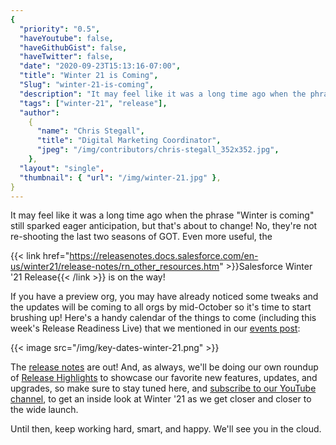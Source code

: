 ```yaml
---
{
  "priority": "0.5",
  "haveYoutube": false,
  "haveGithubGist": false,
  "haveTwitter": false,
  "date": "2020-09-23T15:13:16-07:00",
  "title": "Winter 21 is Coming",
  "Slug": "winter-21-is-coming",
  "description": "It may feel like it was a long time ago when the phrase Winter is coming still sparked eager anticipation, but that’s about to change…",
  "tags": ["winter-21", "release"],
  "author":
    {
      "name": "Chris Stegall",
      "title": "Digital Marketing Coordinator",
      "jpeg": "/img/contributors/chris-stegall_352x352.jpg",
    },
  "layout": "single",
  "thumbnail": { "url": "/img/winter-21.jpg" },
}
---
```


It may feel like it was a long time ago when the phrase "Winter is coming" still sparked eager anticipation, but that's about to change! No, they're not re-shooting the last two seasons of GOT. Even more useful, the

{{< link href="https://releasenotes.docs.salesforce.com/en-us/winter21/release-notes/rn_other_resources.htm" >}}Salesforce Winter '21 Release{{< /link >}} is on the way!

If you have a preview org, you may have already noticed some tweaks and the updates will be coming to all orgs by mid-October so it's time to start brushing up! Here's a handy calendar of the things to come (including this week's Release Readiness Live) that we mentioned in our [events post](https://medium.com/creme-de-la-crm/mark-your-calendars-best-upcoming-events-september-21-2020-september-25-2020-3ca4ba233b8b):

{{< image src="/img/key-dates-winter-21.png" >}}

The [release notes](https://releasenotes.docs.salesforce.com/en-us/winter21/release-notes/rn_other_resources.htm) are out! And, as always, we'll be doing our own roundup of [Release Highlights](https://medium.com/creme-de-la-crm/tagged/release-highlights) to showcase our favorite new features, updates, and upgrades, so make sure to stay tuned here, and [subscribe to our YouTube channel](https://www.youtube.com/c/MkpartnersHQ/videos?view=57&flow=grid), to get an inside look at Winter '21 as we get closer and closer to the wide launch.

Until then, keep working hard, smart, and happy. We'll see you in the cloud.
